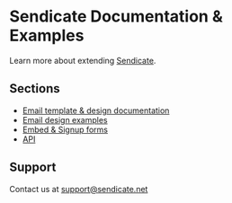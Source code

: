 # Sendicate Documentation & Examples

Learn more about extending [Sendicate](http://www.sendicate.net).

## Sections

* [Email template & design documentation](/Sendicate/sendicate-docs/tree/master/design-docs)
* [Email design examples](/Sendicate/sendicate-docs/tree/master/design-docs/design-examples)
* [Embed & Signup forms](/Sendicate/sendicate-docs/tree/master/embed-signup-forms)
* [API](api)

## Support

Contact us at support@sendicate.net